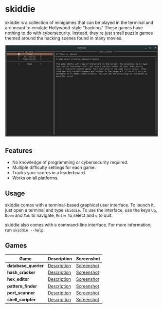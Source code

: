 # skiddie
skiddie is a collection of minigames that can be played in the terminal and are
meant to emulate Hollywood-style "hacking." These games have nothing to do with
cybersecurity. Instead, they're just small puzzle games themed around the
hacking scenes found in many movies.

![GUI Screenshot](images/gui.png)

## Features
* No knowledge of programming or cybersecurity required.
* Multiple difficulty settings for each game.
* Tracks your scores in a leaderboard.
* Works on all platforms.

## Usage
skiddie comes with a terminal-based graphical user interface. To launch it,
just open a terminal and type `skiddie`. To use the interface, use the keys
`Up`, `Down` and `Tab` to navigate, `Enter` to select and `q` to quit.

skiddie also comes with a command-line interface. For more information, run
`skiddie --help`.

## Games

Game | Description | Screenshot
--- | --- | ---
**database_querier** | [Description](skiddie/descriptions/database_querier.md) | [Screenshot](images/database_querier.png)
**hash_cracker** | [Description](skiddie/descriptions/hash_cracker.md) | [Screenshot](images/hash_cracker.png)
**hex_editor** | [Description](skiddie/descriptions/hex_editor.md) | [Screenshot](images/hex_editor.png)
**pattern_finder** | [Description](skiddie/descriptions/pattern_finder.md) | [Screenshot](images/pattern_finder.png)
**port_scanner** | [Description](skiddie/descriptions/port_scanner.md) | [Screenshot](images/port_scanner.png)
**shell_scripter** | [Description](skiddie/descriptions/shell_scripter.md) | [Screenshot](images/shell_scripter.png)
